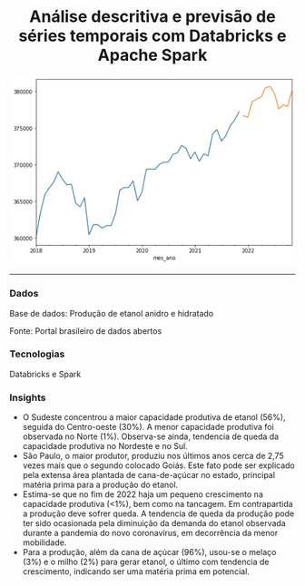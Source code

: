<div align="center">
  <h1>Análise descritiva e previsão de séries temporais com Databricks e Apache Spark</h1>
</div>

  
<div align="center" >
  <img src="viewprevisao.jpg">
</div>



_________________




### Dados
Base de dados: Produção de etanol anidro e hidratado

Fonte: Portal brasileiro de dados abertos
  
### Tecnologias
Databricks e Spark

### Insights
  
- O Sudeste concentrou a maior capacidade produtiva de etanol (56%), seguida do Centro-oeste (30%). A menor capacidade produtiva foi observada no Norte (1%). Observa-se ainda, tendencia de queda da capacidade produtiva no Nordeste e no Sul.
- São Paulo, o maior produtor, produziu nos últimos anos cerca de 2,75 vezes mais que o segundo colocado Goiás. Este fato pode ser explicado pela extensa área plantada de cana-de-açúcar no estado, principal matéria prima para a produção do etanol. 
- Estima-se que no fim de 2022 haja um pequeno crescimento na capacidade produtiva (<1%), bem como na tancagem. Em contrapartida a produção deve sofrer queda. A tendencia de queda da produção pode ter sido ocasionada pela diminuição da demanda do etanol observada durante a pandemia do novo coronavírus, em decorrência da menor mobilidade.
- Para a produção, além da cana de açúcar (96%), usou-se o melaço (3%) e o milho (2%) para gerar etanol, o último com tendencia de crescimento, indicando ser uma matéria prima em potencial.
